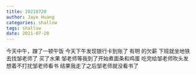 ```yaml
---
title: 20210720
author: Jaye Huang
categories: shallow
tags: shallow
date: 2021-07-20
---
```


今天中午，蹭了一顿午饭
今天下午发现银行卡到账了 有明 的欠薪
下班就坐地铁去找邹老师了
买了水果
邹老师等我到了开始煮面条和鸡蛋
吃完给邹老师吹头发
想着不打扰邹老师看书
结果我走了之后邹老师就没看书了
